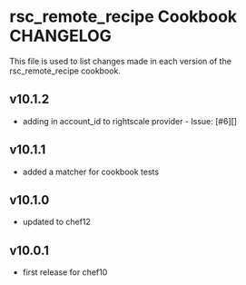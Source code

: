 rsc_remote_recipe Cookbook CHANGELOG
=======================

This file is used to list changes made in each version of the rsc_remote_recipe cookbook.

v10.1.2
-------
- adding in account_id to rightscale provider - Issue: [#6][]

v10.1.1
------
- added a matcher for cookbook tests

v10.1.0
-------
- updated to chef12

v10.0.1
--------
- first release for chef10
